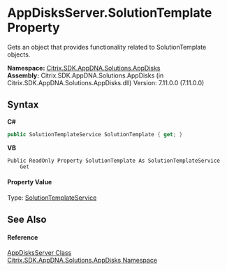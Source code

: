 # AppDisksServer.SolutionTemplate Property 
 

Gets an object that provides functionality related to SolutionTemplate objects.

**Namespace:**&nbsp;<a href="3c384851-470e-e1e2-019f-9fa48f730a55">Citrix.SDK.AppDNA.Solutions.AppDisks</a><br />**Assembly:**&nbsp;Citrix.SDK.AppDNA.Solutions.AppDisks (in Citrix.SDK.AppDNA.Solutions.AppDisks.dll) Version: 7.11.0.0 (7.11.0.0)

## Syntax

**C#**
```csharp
public SolutionTemplateService SolutionTemplate { get; }
```

**VB**
```vbnet
Public ReadOnly Property SolutionTemplate As SolutionTemplateService
	Get
```


#### Property Value
Type: <a href="7725fe61-d189-0f45-0365-0af63788cd41">SolutionTemplateService</a>

## See Also


#### Reference
<a href="d55ea1e9-8787-7d0f-871c-495256d19c53">AppDisksServer Class</a><br /><a href="3c384851-470e-e1e2-019f-9fa48f730a55">Citrix.SDK.AppDNA.Solutions.AppDisks Namespace</a><br />